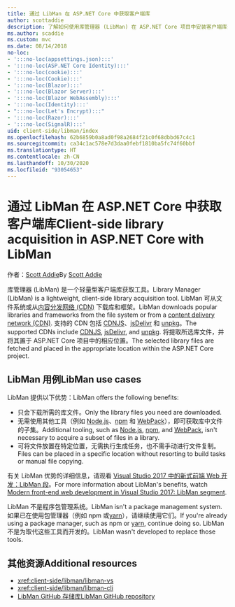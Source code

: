 ```yaml
---
title: 通过 LibMan 在 ASP.NET Core 中获取客户端库
author: scottaddie
description: 了解如何使用库管理器 (LibMan) 在 ASP.NET Core 项目中安装客户端库资产。
ms.author: scaddie
ms.custom: mvc
ms.date: 08/14/2018
no-loc:
- ':::no-loc(appsettings.json):::'
- ':::no-loc(ASP.NET Core Identity):::'
- ':::no-loc(cookie):::'
- ':::no-loc(Cookie):::'
- ':::no-loc(Blazor):::'
- ':::no-loc(Blazor Server):::'
- ':::no-loc(Blazor WebAssembly):::'
- ':::no-loc(Identity):::'
- ":::no-loc(Let's Encrypt):::"
- ':::no-loc(Razor):::'
- ':::no-loc(SignalR):::'
uid: client-side/libman/index
ms.openlocfilehash: 62b6859b0a8ad0f98a2684f21c0f68dbbd67c4c1
ms.sourcegitcommit: ca34c1ac578e7d3daa0febf1810ba5fc74f60bbf
ms.translationtype: HT
ms.contentlocale: zh-CN
ms.lasthandoff: 10/30/2020
ms.locfileid: "93054653"
---
```

# <a name="client-side-library-acquisition-in-aspnet-core-with-libman"></a><span data-ttu-id="81d18-103">通过 LibMan 在 ASP.NET Core 中获取客户端库</span><span class="sxs-lookup"><span data-stu-id="81d18-103">Client-side library acquisition in ASP.NET Core with LibMan</span></span>

<span data-ttu-id="81d18-104">作者：[Scott Addie](https://twitter.com/Scott_Addie)</span><span class="sxs-lookup"><span data-stu-id="81d18-104">By [Scott Addie](https://twitter.com/Scott_Addie)</span></span>

<span data-ttu-id="81d18-105">库管理器 (LibMan) 是一个轻量型客户端库获取工具。</span><span class="sxs-lookup"><span data-stu-id="81d18-105">Library Manager (LibMan) is a lightweight, client-side library acquisition tool.</span></span> <span data-ttu-id="81d18-106">LibMan 可从文件系统或从[内容分发网络 (CDN)](https://wikipedia.org/wiki/Content_delivery_network) 下载库和框架。</span><span class="sxs-lookup"><span data-stu-id="81d18-106">LibMan downloads popular libraries and frameworks from the file system or from a [content delivery network (CDN)](https://wikipedia.org/wiki/Content_delivery_network).</span></span> <span data-ttu-id="81d18-107">支持的 CDN 包括 [CDNJS](https://cdnjs.com/)、[jsDelivr](https://www.jsdelivr.com/) 和 [unpkg](https://unpkg.com/#/)。</span><span class="sxs-lookup"><span data-stu-id="81d18-107">The supported CDNs include [CDNJS](https://cdnjs.com/), [jsDelivr](https://www.jsdelivr.com/), and [unpkg](https://unpkg.com/#/).</span></span> <span data-ttu-id="81d18-108">将提取所选库文件，并将其置于 ASP.NET Core 项目中的相应位置。</span><span class="sxs-lookup"><span data-stu-id="81d18-108">The selected library files are fetched and placed in the appropriate location within the ASP.NET Core project.</span></span>

## <a name="libman-use-cases"></a><span data-ttu-id="81d18-109">LibMan 用例</span><span class="sxs-lookup"><span data-stu-id="81d18-109">LibMan use cases</span></span>

<span data-ttu-id="81d18-110">LibMan 提供以下优势：</span><span class="sxs-lookup"><span data-stu-id="81d18-110">LibMan offers the following benefits:</span></span>

* <span data-ttu-id="81d18-111">只会下载所需的库文件。</span><span class="sxs-lookup"><span data-stu-id="81d18-111">Only the library files you need are downloaded.</span></span>
* <span data-ttu-id="81d18-112">无需使用其他工具（例如 [Node.js](https://nodejs.org)、[npm](https://www.npmjs.com) 和 [ WebPack](https://webpack.js.org)），即可获取库中文件的子集。</span><span class="sxs-lookup"><span data-stu-id="81d18-112">Additional tooling, such as [Node.js](https://nodejs.org), [npm](https://www.npmjs.com), and [WebPack](https://webpack.js.org), isn't necessary to acquire a subset of files in a library.</span></span>
* <span data-ttu-id="81d18-113">可将文件放置在特定位置，无需执行生成任务，也不需手动进行文件复制。</span><span class="sxs-lookup"><span data-stu-id="81d18-113">Files can be placed in a specific location without resorting to build tasks or manual file copying.</span></span>

<span data-ttu-id="81d18-114">有关 LibMan 优势的详细信息，请观看 [Visual Studio 2017 中的新式前端 Web 开发：LibMan 段](https://channel9.msdn.com/Events/Build/2017/B8073#time=43m34s)。</span><span class="sxs-lookup"><span data-stu-id="81d18-114">For more information about LibMan's benefits, watch [Modern front-end web development in Visual Studio 2017: LibMan segment](https://channel9.msdn.com/Events/Build/2017/B8073#time=43m34s).</span></span>

<span data-ttu-id="81d18-115">LibMan 不是程序包管理系统。</span><span class="sxs-lookup"><span data-stu-id="81d18-115">LibMan isn't a package management system.</span></span> <span data-ttu-id="81d18-116">如果已在使用包管理器（例如 npm 或[yarn](https://yarnpkg.com)），请继续使用它们。</span><span class="sxs-lookup"><span data-stu-id="81d18-116">If you're already using a package manager, such as npm or [yarn](https://yarnpkg.com), continue doing so.</span></span> <span data-ttu-id="81d18-117">LibMan 不是为取代这些工具而开发的。</span><span class="sxs-lookup"><span data-stu-id="81d18-117">LibMan wasn't developed to replace those tools.</span></span>

## <a name="additional-resources"></a><span data-ttu-id="81d18-118">其他资源</span><span class="sxs-lookup"><span data-stu-id="81d18-118">Additional resources</span></span>

* <xref:client-side/libman/libman-vs>
* <xref:client-side/libman/libman-cli>
* [<span data-ttu-id="81d18-119">LibMan GitHub 存储库</span><span class="sxs-lookup"><span data-stu-id="81d18-119">LibMan GitHub repository</span></span>](https://github.com/aspnet/LibraryManager)
